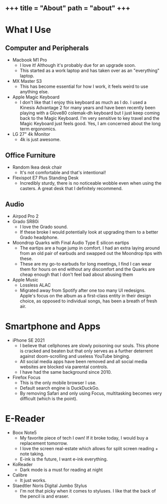 +++
title = "About"
path = "about"
+++
-----
# What I Use

## Computer and Peripherals
- Macbook M1 Pro
    - I love it! Although it's probably due for an upgrade soon. 
    - This started as a work laptop and has taken over as an "everything" laptop.
- MX Master S3
	- This has become essential for how I work, it feels weird to use anything else.
- Apple Magic Keyboard
	- I don't like that I enjoy this keyboard as much as I do. I used a Kinesis Advantage 2 for many years and have been recently been playing with a Glove80 colemak-dh keyboard but I just keep coming back to the Magic Keyboard. I'm very sensitive to key travel and the Magic Keyboard just feels good. Yes, I am concerned about the long term ergonomics.
- LG 27" 4k Monitor
	- 4k is just awesome.

## Office Furniture
- Random Ikea desk chair
	- It's not comfortable and that's intentional!
- Flexispot E7 Plus Standing Desk
	- Incredibly sturdy, there is no noticeable wobble even when using the casters. A great desk that I definitely recommend.

## Audio 
- Airpod Pro 2
- Grado SR80i
	- I love the Grado sound. 
    - If these broke I would potentially look at upgrading them to a better Grado headphone.
- Moondrop Quarks with Final Audio Type E silicon eartips
	- The eartips are a huge jump in comfort. I had an extra laying around from an old pair of earbuds and swapped out the Moondrop tips with these.
	- These are my go-to earbuds for long meetings, I find I can wear them for hours on end without any discomfort and the Quarks are cheap enough that I don't feel bad about abusing them
- Apple Music
	- Lossless ALAC
	- Migrated away from Spotify after one too many UI redesigns. Apple's focus on the album as a first-class entity in their design choice, as opposed to individual songs, has been a breath of fresh air.

# Smartphone and Apps
- iPhone SE 2021
	- I believe that cellphones are slowly poisoning our souls. This phone is cracked and beaten but that only serves as a further deterrent against doom-scrolling and useless YouTube binging. 
	- All social media apps have been removed and all social media websites are blocked via parental controls.
    - I have had the same background since 2010.
- Firefox Focus
	- This is the only mobile browser I use.
	- Default search engine is DuckDuckGo.
	- By removing Safari and only using Focus, multitasking becomes very difficult (which is the point).


# E-Reader
- Boox Note5
	- My favorite piece of tech I own! If it broke today, I would buy a replacement tomorrow.
	- I love the screen real-estate which allows for split screen reading + note taking.
    - E-ink is the future, I want e-ink everything.
- KoReader
	- Dark mode is a must for reading at night
- Calibre
	- It just works.
- Staedtler Noris Digital Jumbo Stylus
	- I'm not that picky when it comes to styluses. I like that the back of the pencil is and eraser.